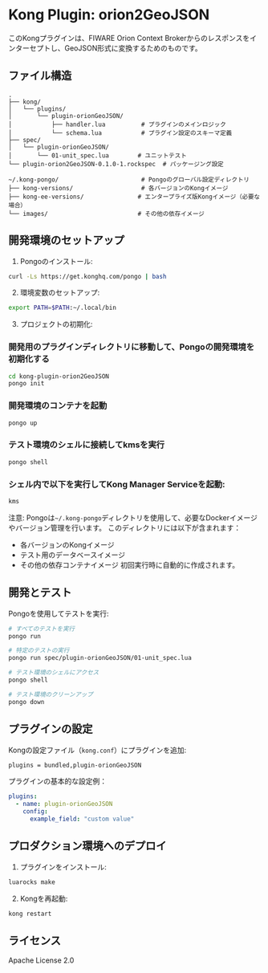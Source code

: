 # Kong Plugin: orion2GeoJSON

このKongプラグインは、FIWARE Orion Context Brokerからのレスポンスをインターセプトし、GeoJSON形式に変換するためのものです。

## ファイル構造

```
.
├── kong/
│   └── plugins/
│       └── plugin-orionGeoJSON/
│           ├── handler.lua          # プラグインのメインロジック
│           └── schema.lua           # プラグイン設定のスキーマ定義
├── spec/
│   └── plugin-orionGeoJSON/
│       └── 01-unit_spec.lua        # ユニットテスト
└── plugin-orion2GeoJSON-0.1.0-1.rockspec  # パッケージング設定

~/.kong-pongo/                       # Pongoのグローバル設定ディレクトリ
├── kong-versions/                   # 各バージョンのKongイメージ
├── kong-ee-versions/               # エンタープライズ版Kongイメージ（必要な場合）
└── images/                         # その他の依存イメージ
```

## 開発環境のセットアップ

1. Pongoのインストール:
```bash
curl -Ls https://get.konghq.com/pongo | bash
```

2. 環境変数のセットアップ:
```bash
export PATH=$PATH:~/.local/bin
```

3. プロジェクトの初期化:
### 開発用のプラグインディレクトリに移動して、Pongoの開発環境を初期化する
```bash
cd kong-plugin-orion2GeoJSON
pongo init
```

### 開発環境のコンテナを起動
```bash
pongo up
```

### テスト環境のシェルに接続してkmsを実行
```bash
pongo shell
```
### シェル内で以下を実行してKong Manager Serviceを起動:
```bash
kms
```

注意: Pongoは`~/.kong-pongo`ディレクトリを使用して、必要なDockerイメージやバージョン管理を行います。
このディレクトリには以下が含まれます：
- 各バージョンのKongイメージ
- テスト用のデータベースイメージ
- その他の依存コンテナイメージ
初回実行時に自動的に作成されます。

## 開発とテスト

Pongoを使用してテストを実行:

```bash
# すべてのテストを実行
pongo run

# 特定のテストの実行
pongo run spec/plugin-orionGeoJSON/01-unit_spec.lua

# テスト環境のシェルにアクセス
pongo shell

# テスト環境のクリーンアップ
pongo down
```

## プラグインの設定

Kongの設定ファイル（`kong.conf`）にプラグインを追加:
```bash
plugins = bundled,plugin-orionGeoJSON
```

プラグインの基本的な設定例：

```yaml
plugins:
  - name: plugin-orionGeoJSON
    config:
      example_field: "custom value"
```

## プロダクション環境へのデプロイ

1. プラグインをインストール:
```bash
luarocks make
```

2. Kongを再起動:
```bash
kong restart
```

## ライセンス

Apache License 2.0